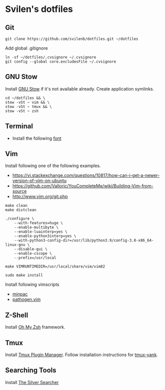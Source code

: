 # Svilen's dotfiles

## Git

```
git clone https://github.com/svilenb/dotfiles.git ~/dotfiles
```

Add global .gitignore

```
ln -sf ~/dotfiles/.cvsignore ~/.cvsignore
git config --global core.excludesFile ~/.cvsignore
```

## GNU Stow

Install [GNU Stow](https://www.gnu.org/software/stow/) if it's not available already. Create application symlinks.

```
cd ~/dotfiles && \
stow -vSt ~ vim && \
stow -vSt ~ tmux && \
stow -vSt ~ zsh
```

## Terminal

* Install the following [font](https://github.com/belluzj/fantasque-sans)

## Vim

Install following one of the following examples.

* https://vi.stackexchange.com/questions/10817/how-can-i-get-a-newer-version-of-vim-on-ubuntu
* https://github.com/Valloric/YouCompleteMe/wiki/Building-Vim-from-source
* http://www.vim.org/git.php

```
make clean
make distclean

./configure \
	--with-features=huge \
	--enable-multibyte \
	--enable-luainterp=yes \
	--enable-python3interp=yes \
	--with-python3-config-dir=/usr/lib/python3.9/config-3.8-x86_64-linux-gnu \
	--disable-gui \
	--enable-cscope \
	--prefix=/usr/local

make VIMRUNTIMEDIR=/usr/local/share/vim/vim82

sudo make install
```

Install following vimscripts

* [minpac](https://github.com/k-takata/minpac)
* [pathogen.vim](https://github.com/tpope/vim-pathogen)

## Z-Shell

Install [Oh My Zsh](https://github.com/robbyrussell/oh-my-zsh) framework.

## Tmux

Install [Tmux Plugin Manager](https://github.com/tmux-plugins/tpm).
Follow installation instructions for [tmux-yank](https://github.com/tmux-plugins/tmux-yank).

## Searching Tools

Install [The Silver Searcher](https://github.com/ggreer/the_silver_searcher)
